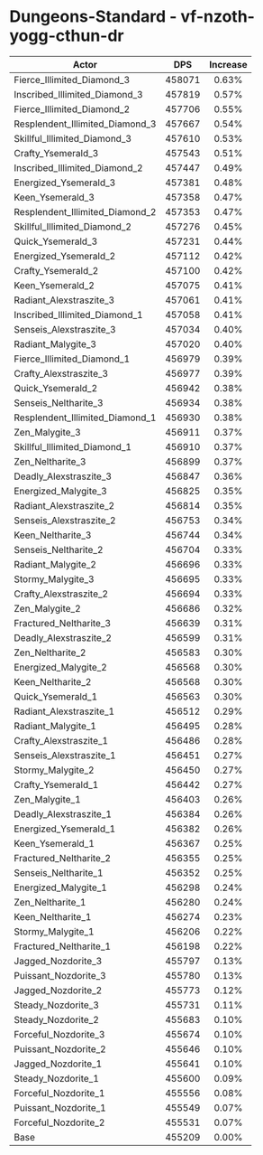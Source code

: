 # Dungeons-Standard - vf-nzoth-yogg-cthun-dr
| Actor | DPS | Increase |
|---|:---:|:---:|
|Fierce_Illimited_Diamond_3|458071|0.63%|
|Inscribed_Illimited_Diamond_3|457819|0.57%|
|Fierce_Illimited_Diamond_2|457706|0.55%|
|Resplendent_Illimited_Diamond_3|457667|0.54%|
|Skillful_Illimited_Diamond_3|457610|0.53%|
|Crafty_Ysemerald_3|457543|0.51%|
|Inscribed_Illimited_Diamond_2|457447|0.49%|
|Energized_Ysemerald_3|457381|0.48%|
|Keen_Ysemerald_3|457358|0.47%|
|Resplendent_Illimited_Diamond_2|457353|0.47%|
|Skillful_Illimited_Diamond_2|457276|0.45%|
|Quick_Ysemerald_3|457231|0.44%|
|Energized_Ysemerald_2|457112|0.42%|
|Crafty_Ysemerald_2|457100|0.42%|
|Keen_Ysemerald_2|457075|0.41%|
|Radiant_Alexstraszite_3|457061|0.41%|
|Inscribed_Illimited_Diamond_1|457058|0.41%|
|Senseis_Alexstraszite_3|457034|0.40%|
|Radiant_Malygite_3|457020|0.40%|
|Fierce_Illimited_Diamond_1|456979|0.39%|
|Crafty_Alexstraszite_3|456977|0.39%|
|Quick_Ysemerald_2|456942|0.38%|
|Senseis_Neltharite_3|456934|0.38%|
|Resplendent_Illimited_Diamond_1|456930|0.38%|
|Zen_Malygite_3|456911|0.37%|
|Skillful_Illimited_Diamond_1|456910|0.37%|
|Zen_Neltharite_3|456899|0.37%|
|Deadly_Alexstraszite_3|456847|0.36%|
|Energized_Malygite_3|456825|0.35%|
|Radiant_Alexstraszite_2|456814|0.35%|
|Senseis_Alexstraszite_2|456753|0.34%|
|Keen_Neltharite_3|456744|0.34%|
|Senseis_Neltharite_2|456704|0.33%|
|Radiant_Malygite_2|456696|0.33%|
|Stormy_Malygite_3|456695|0.33%|
|Crafty_Alexstraszite_2|456694|0.33%|
|Zen_Malygite_2|456686|0.32%|
|Fractured_Neltharite_3|456639|0.31%|
|Deadly_Alexstraszite_2|456599|0.31%|
|Zen_Neltharite_2|456583|0.30%|
|Energized_Malygite_2|456568|0.30%|
|Keen_Neltharite_2|456568|0.30%|
|Quick_Ysemerald_1|456563|0.30%|
|Radiant_Alexstraszite_1|456512|0.29%|
|Radiant_Malygite_1|456495|0.28%|
|Crafty_Alexstraszite_1|456486|0.28%|
|Senseis_Alexstraszite_1|456451|0.27%|
|Stormy_Malygite_2|456450|0.27%|
|Crafty_Ysemerald_1|456442|0.27%|
|Zen_Malygite_1|456403|0.26%|
|Deadly_Alexstraszite_1|456384|0.26%|
|Energized_Ysemerald_1|456382|0.26%|
|Keen_Ysemerald_1|456367|0.25%|
|Fractured_Neltharite_2|456355|0.25%|
|Senseis_Neltharite_1|456352|0.25%|
|Energized_Malygite_1|456298|0.24%|
|Zen_Neltharite_1|456280|0.24%|
|Keen_Neltharite_1|456274|0.23%|
|Stormy_Malygite_1|456206|0.22%|
|Fractured_Neltharite_1|456198|0.22%|
|Jagged_Nozdorite_3|455797|0.13%|
|Puissant_Nozdorite_3|455780|0.13%|
|Jagged_Nozdorite_2|455773|0.12%|
|Steady_Nozdorite_3|455731|0.11%|
|Steady_Nozdorite_2|455683|0.10%|
|Forceful_Nozdorite_3|455674|0.10%|
|Puissant_Nozdorite_2|455646|0.10%|
|Jagged_Nozdorite_1|455641|0.10%|
|Steady_Nozdorite_1|455600|0.09%|
|Forceful_Nozdorite_1|455556|0.08%|
|Puissant_Nozdorite_1|455549|0.07%|
|Forceful_Nozdorite_2|455531|0.07%|
|Base|455209|0.00%|
